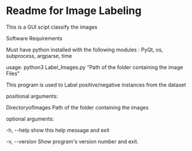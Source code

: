 # Readme for Image Labeling

This is a GUI scipt classify the images


Software Requirements

Must have python installed with the following modules : PyQt, os, subprocess, argparse, time




usage: python3 Label_Images.py "Path of the folder containing the image Files" 
  
This program is used to Label positive/negative instances from the dataset

positional arguments:

DirectoryofImages  Path of the folder containing the images

optional arguments:

-h, --help         show this help message and exit

-v, --version      Show program's version number and exit.
